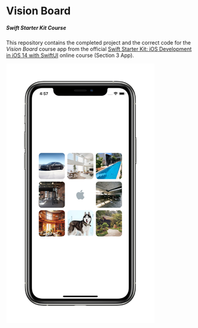 # Vision Board
##### Swift Starter Kit Course

This repository contains the completed project and the correct code for the *Vision Board* course app from the official [Swift Starter Kit: iOS Development in iOS 14 with SwiftUI](https://www.udemy.com/course/3270668/)  online course (Section 3 App).

<img src="Project Resources/AppComplete_VisionBoard.png" width="400"/>
